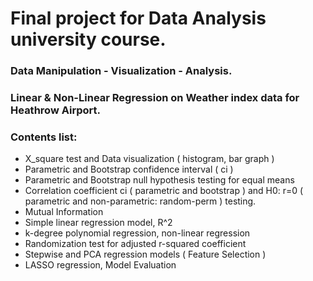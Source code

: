 # Final project for Data Analysis university course.

### Data Manipulation - Visualization - Analysis. 
### Linear & Non-Linear Regression on Weather index data for Heathrow Airport.

### Contents list:
- X_square test and Data visualization ( histogram, bar graph )
- Parametric and Bootstrap confidence interval ( ci )
- Parametric and Bootstrap null hypothesis testing for equal means
- Correlation coefficient ci ( parametric and bootstrap ) and H0: r=0 ( parametric and non-parametric: random-perm ) testing.
- Mutual Information
- Simple linear regression model, R^2
- k-degree polynomial regression, non-linear regression
- Randomization test for adjusted r-squared coefficient
- Stepwise and PCA regression models ( Feature Selection )
- LASSO regression, Model Evaluation
